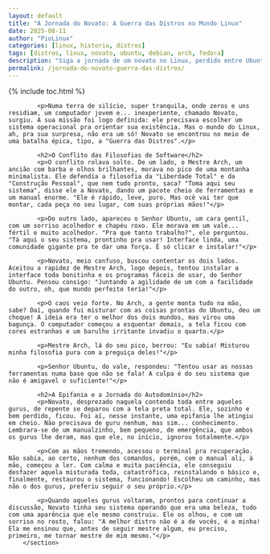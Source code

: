 ```yaml
---
layout: default
title: "A Jornada do Novato: A Guerra das Distros no Mundo Linux"
date: 2025-08-11
author: "PioLinux"
categories: [linux, historia, distros]
tags: [distros, linux, novato, ubuntu, debian, arch, fedora]
description: "Siga a jornada de um novato no Linux, perdido entre Ubuntu, Debian, Arch e Fedora. Uma aventura divertida pela 'guerra das distros"
permalink: /jornada-do-novato-guerra-das-distros/
---
```



{% include toc.html %}



<section class="post-content">
           
            <p>Numa terra de silício, super tranquila, onde zeros e uns residiam, um computador jovem e... inexperiente, chamado Novato, surgiu. A sua missão foi logo definida: ele precisava escolher um sistema operacional pra orientar sua existência. Mas o mundo do Linux, ah, pra sua surpresa, não era um só! Novato se encontrou no meio de uma batalha épica, tipo, a "Guerra das Distros".</p>
            
            <h2>O Conflito das Filosofias de Software</h2>
            <p>O conflito rolava solto. De um lado, o Mestre Arch, um ancião com barba e olhos brilhantes, morava no pico de uma montanha minimalista. Ele defendia a filosofia da "Liberdade Total" e da "Construção Pessoal", que nem tudo pronto, saca? "Toma aqui seu sistema", disse ele a Novato, dando um pacote cheio de ferramentas e um manual enorme. "Ele é rápido, leve, puro. Mas ocê vai ter que montar, cada peça no seu lugar, com suas próprias mãos!"</p>
            
            <p>Do outro lado, apareceu o Senhor Ubuntu, um cara gentil, com um sorriso acolhedor e chapéu roxo. Ele morava em um vale... fértil e muito acolhedor. "Pra que tanto trabalho?", ele perguntou. "Tá aqui o seu sistema, prontinho pra usar! Interface linda, uma comunidade gigante pra te dar uma força. É só clicar e instalar!"</p>
            
            <p>Novato, meio confuso, buscou contentar os dois lados. Aceitou a rapidez de Mestre Arch, logo depois, tentou instalar a interface toda bonitinha e os programas fáceis de usar, do Senhor Ubuntu. Pensou consigo: "Juntando a agilidade de um com a facilidade do outro, oh, que mundo perfeito tería!"</p>
            
            <p>O caos veio forte. No Arch, a gente monta tudo na mão, sabe? Daí, quando fui misturar com as coisas prontas do Ubuntu, deu um choque! A ideia era ter o melhor dos dois mundos, mas virou uma bagunça. O computador começou a esquentar demais, a tela ficou com cores estranhas e um barulho irritante invadiu o quarto.</p>
            
            <p>Mestre Arch, lá do seu pico, berrou: "Eu sabia! Misturou minha filosofia pura com a preguiça deles!"</p>
            
            <p>Senhor Ubuntu, do vale, respondeu: "Tentou usar as nossas ferramentas numa base que não se fala! A culpa é do seu sistema que não é amigavel o suficiente!"</p>
            
            <h2>A Epifania e a Jornada do Autodomínio</h2>
            <p>Novato, desprezado naquela contenda toda entre aqueles gurus, de repente se deparou com a tela preta total. Ele, sozinho e bem perdido, ficou. Foi aí, nesse instante, uma epifania lhe atingiu em cheio. Não precisava de guru nenhum, mas sim... conhecimento. Lembrara-se de um manualzinho, bem pequeno, de emergência, que ambos os gurus lhe deram, mas que ele, no início, ignorou totalmente.</p>
            
            <p>Com as mãos tremendo, acessou o terminal pra recuperação. Não sabia, ao certo, nenhum dos comandos, porém, com o manual ali, à mão, começou a ler. Com calma e muita paciência, ele conseguiu desfazer aquela misturada toda, catastrófica, reinstalando o básico e, finalmente, restaurou o sistema, funcionando! Escolheu um caminho, mas não o dos gurus, preferiu seguir o seu próprio.</p>
            
            <p>Quando aqueles gurus voltaram, prontos para continuar a discussão, Novato tinha seu sistema operando que era uma beleza, tudo com uma aparência que ele mesmo construiu. Ele os olhou, e com um sorriso no rosto, falou: "A melhor distro não é a de vocês, é a minha! Ela me ensinou que, antes de seguir mestre algum, eu preciso, primeiro, me tornar mestre de mim mesmo."</p>
        </section>
   

    
    

